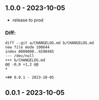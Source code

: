 ## 1.0.0 - 2023-10-05
- release to prod

### Diff:
```
diff --git a/CHANGELOG.md b/CHANGELOG.md
new file mode 100644
index 0000000..9298485
--- /dev/null
+++ b/CHANGELOG.md
@@ -0,0 +1,2 @@
+

+## 0.0.1 - 2023-10-05

```


## 0.0.1 - 2023-10-05
